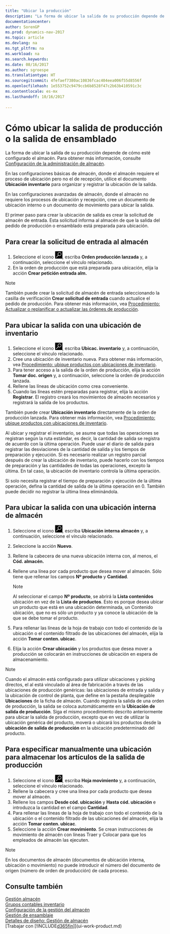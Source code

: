 ```yaml
---
title: "Ubicar la producción"
description: "La forma de ubicar la salida de su producción depende de cómo esté configurado el almacén."
documentationcenter: 
author: SorenGP
ms.prod: dynamics-nav-2017
ms.topic: article
ms.devlang: na
ms.tgt_pltfrm: na
ms.workload: na
ms.search.keywords: 
ms.date: 08/16/2017
ms.author: sgroespe
ms.translationtype: HT
ms.sourcegitcommit: 4fefaef7380ac10836fcac404eea006f55d8556f
ms.openlocfilehash: 1e553752c9479ccb6b8528f47c2b63b410591c3c
ms.contentlocale: es-mx
ms.lasthandoff: 10/16/2017

---
```

# <a name="how-to-put-away-production-or-assembly-output"></a>Cómo ubicar la salida de producción o la salida de ensamblado
La forma de ubicar la salida de su producción depende de cómo esté configurado el almacén. Para obtener más información, consulte [Configuración de la administración de almacén](warehouse-setup-warehouse.md).  

En las configuraciones básicas de almacén, donde el almacén requiere el proceso de ubicación pero no el de recepción, utilice el documento **Ubicación inventario** para organizar y registrar la ubicación de la salida.  

En las configuraciones avanzadas de almacén, donde el almacén no requiere los procesos de ubicación y recepción, cree un documento de ubicación interno o un documento de movimiento para ubicar la salida.  

El primer paso para crear la ubicación de salida es crear la solicitud de almacén de entrada. Esta solicitud informa al almacén de que la salida del pedido de producción o ensamblado está preparada para ubicación.

## <a name="to-create-the-inbound-warehouse-request"></a>Para crear la solicitud de entrada al almacén  
1.  Seleccione el icono ![Buscar página o informe](media/ui-search/search_small.png "icono Buscar página o informe"), escriba **Orden producción lanzada** y, a continuación, seleccione el vínculo relacionado.  
2.  En la orden de producción que está preparada para ubicación, elija la acción **Crear petición entrada alm.**  

> [!NOTE]  
>  También puede crear la solicitud de almacén de entrada seleccionando la casilla de verificación **Crear solicitud de entrada** cuando actualice el pedido de producción. Para obtener más información, vea [Procedimiento: Actualizar o replanificar o actualizar las órdenes de producción](production-how-to-replan-refresh-production-orders.md).  

## <a name="to-put-output-away-with-an-inventory-put-away"></a>Para ubicar la salida con una ubicación de inventario  
1.  Seleccione el icono ![Buscar página o informe](media/ui-search/search_small.png "icono Buscar página o informe"), escriba **Ubicac. inventario** y, a continuación, seleccione el vínculo relacionado.  
2.  Cree una ubicación de inventario nueva. Para obtener más información, vea [Procedimiento: ubique productos con ubicaciones de inventario](warehouse-how-to-put-items-away-with-inventory-put-aways.md).
3.  Para tener acceso a la salida de la orden de producción, elija la acción **Tomar doc. origen** y, a continuación, seleccione la orden de producción lanzada.  
4.  Rellene las líneas de ubicación como crea conveniente.
5.  Cuando las líneas estén preparadas para registrar, elija la acción **Registrar**. El registro creará los movimientos de almacén necesarios y registrará la salida de los productos.  

También puede crear **Ubicación inventario** directamente de la orden de producción lanzada. Para obtener más información, vea [Procedimiento: ubique productos con ubicaciones de inventario](warehouse-how-to-put-items-away-with-inventory-put-aways.md).  

Al ubicar y registrar el inventario, se asume que todas las operaciones se registran según la ruta estándar, es decir, la cantidad de salida se registra de acuerdo con la última operación. Puede usar el diario de salida para registrar las desviaciones de la cantidad de salida y los tiempos de preparación y ejecución. Si es necesario realizar un registro parcial después de crear la ubicación de inventario, puede hacerlo con los tiempos de preparación y las cantidades de todas las operaciones, excepto la última. En tal caso, la ubicación de inventario controla la última operación.  

Si solo necesita registrar el tiempo de preparación y ejecución de la última operación, defina la cantidad de salida de la última operación en 0. También puede decidir no registrar la última línea eliminándola.  

## <a name="to-put-output-away-with-a-warehouse-internal-put-away"></a>Para ubicar la salida con una ubicación interna de almacén
1.  Seleccione el icono ![Buscar página o informe](media/ui-search/search_small.png "icono Buscar página o informe"), escriba **Ubicación interna almacén** y, a continuación, seleccione el vínculo relacionado.  
2. Seleccione la acción **Nuevo**.
3. Rellene la cabecera de una nueva ubicación interna con, al menos, el **Cód. almacén.**  
4. Rellene una línea por cada producto que desea mover al almacén. Sólo tiene que rellenar los campos **Nº producto** y **Cantidad**.  

    > [!NOTE]  
    >  Al seleccionar el campo **Nº producto**, se abrirá la **Lista contenidos** ubicación en vez de la **Lista de productos**. Esto es porque desea ubicar un producto que está en una ubicación determinada, un Contenido ubicación, que no es sólo un producto y ya conoce la ubicación de la que se debe tomar el producto.  

4.  Para rellenar las líneas de la hoja de trabajo con todo el contenido de la ubicación o el contenido filtrado de las ubicaciones del almacén, elija la acción **Tomar conten. ubicac**.  
5.  Elija la acción **Crear ubicación** y los productos que desea mover a producción se colocarán en instrucciones de ubicación en espera de almacenamiento.  

> [!NOTE]  
>  Cuando el almacén está configurado para utilizar ubicaciones y picking directos, el al está vinculado al área de fabricación a través de las ubicaciones de producción genéricas: las ubicaciones de entrada y salida y la ubicación de control de planta, que define en la pestaña desplegable **Ubicaciones** de la ficha de almacén. Cuando registra la salida de una orden de producción, la salida se coloca automáticamente en la **Ubicación de salida de producción**. Siga el mismo procedimiento descrito anteriormente para ubicar la salida de producción, excepto que en vez de utilizar la ubicación genérica del producto, moverá o ubicará los productos desde la **ubicación de salida de producción** en la ubicación predeterminado del producto.  

## <a name="to-manually-specify-a-bin-to-store-items-from-production-output"></a>Para especificar manualmente una ubicación para almacenar los artículos de la salida de producción  
1.  Seleccione el icono ![Buscar página o informe](media/ui-search/search_small.png "icono Buscar página o informe"), escriba **Hoja movimiento** y, a continuación, seleccione el vínculo relacionado.  
2.  Rellene la cabecera y cree una línea por cada producto que desea mover al almacén.  
3.  Rellene los campos **Desde cód. ubicación** y **Hasta cód. ubicación** e introduzca la cantidad en el campo **Cantidad**.  
4.  Para rellenar las líneas de la hoja de trabajo con todo el contenido de la ubicación o el contenido filtrado de las ubicaciones del almacén, elija la acción **Tomar conten. ubicac**.  
5. Seleccione la acción **Crear movimiento**. Se crean instrucciones de movimiento de almacén con líneas Traer y Colocar para que los empleados de almacén las ejecuten.  

> [!NOTE]  
>  En los documentos de almacén (documentos de ubicación interna, ubicación o movimiento) no puede introducir el número del documento de origen (número de orden de producción) de cada proceso.  

## <a name="see-also"></a>Consulte también  
[Gestión almacén](warehouse-manage-warehouse.md)  
[Grupos contables inventario](inventory-manage-inventory.md)  
[Configuración de la gestión del almacén](warehouse-setup-warehouse.md)     
[Gestión de ensamblaje](assembly-assemble-items.md)    
[Detalles de diseño: Gestión de almacén](design-details-warehouse-management.md)  
[Trabajar con [!INCLUDE[d365fin](includes/d365fin_md.md)]](ui-work-product.md)

